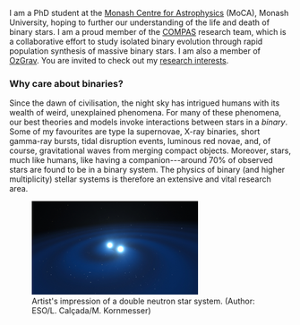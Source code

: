 I am a PhD student at the [Monash Centre for Astrophysics](https://www.monash.edu/moca) (MoCA), Monash University, hoping to further our understanding of the life and death of binary stars. I am a proud member of the [COMPAS](https://compas.science/) research team, which is a collaborative effort to study isolated binary evolution through rapid population synthesis of massive binary stars. I am also a member of [OzGrav](https://www.ozgrav.org/). You are invited to check out my [research interests](https://themikelau.github.io/research).

### Why care about binaries?
Since the dawn of civilisation, the night sky has intrigued humans with its wealth of weird, unexplained phenomena. For many of these phenomena, our best theories and models invoke interactions between stars in a _binary_. Some of my favourites are type Ia supernovae, X-ray binaries, short gamma-ray bursts, tidal disruption events, luminous red novae, and, of course, gravitational waves from merging compact objects. Moreover, stars, much like humans, like having a companion---around 70% of observed stars are found to be in a binary system. The physics of binary (and higher multiplicity) stellar systems is therefore an extensive and vital research area.

<figure>
  <img src="/images/binary-neutron-star.jpg" alt="binary-neutron-star" style="width:70%">
  <figcaption>Artist's impression of a double neutron star system. (Author: ESO/L. Calçada/M. Kornmesser)</figcaption>
</figure> 